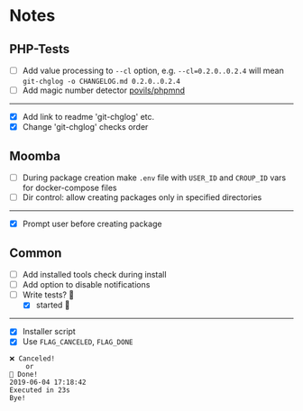 # Notes

## PHP-Tests

- [ ] Add value processing to `--cl` option, e.g. `--cl=0.2.0..0.2.4` will mean `git-chglog -o CHANGELOG.md 0.2.0..0.2.4`
- [ ] Add magic number detector [povils/phpmnd](https://github.com/povils/phpmnd)

---

- [x] Add link to readme 'git-chglog' etc.
- [x] Change 'git-chglog' checks order

## Moomba

- [ ] During package creation make `.env` file with `USER_ID` and `CROUP_ID` vars for docker-compose files
- [ ] Dir control: allow creating packages only in specified directories

---

- [x] Prompt user before creating package

## Common

- [ ] Add installed tools check during install
- [ ] Add option to disable notifications
- [ ] Write tests? 🤦‍
  - [x] started 🎈

---

- [x] Installer script
- [x] Use `FLAG_CANCELED`, `FLAG_DONE`

```text
❌ Canceled!
    or
🏁 Done!
2019-06-04 17:18:42
Executed in 23s
Bye!
```
